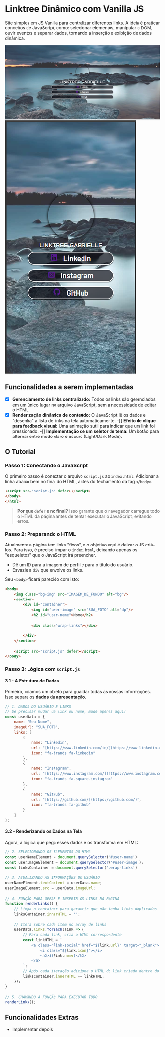 # Linktree Dinâmico com Vanilla JS

Site simples em JS Vanilla para centralizar diferentes links. A ideia é praticar conceitos de JavaScript, como: selecionar elementos, manipular o DOM, ouvir eventos e separar dados, tornando a inserção e exibição de dados dinâmica. 


![Exemplo de como a página pode ficar](\imgs\tela-ex-lt2.png)
![Exemplo de como a página pode ficar](\imgs\tela-ex-lt1.png)

## Funcionalidades a serem implementadas

-[x] **Gerenciamento de links centralizado:** Todos os links são gerenciados em um único lugar no arquivo JavaScript, sem a necessidade de editar o HTML.
-[x] **Renderização dinâmica de conteúdo:** O JavaScript lê os dados e "desenha" a lista de links na tela automaticamente.
-[] **Efeito de clique para feedback visual:** Uma animação sutil para indicar que um link foi pressionado.
-[] **Implementação de um seletor de tema:** Um botão para alternar entre modo claro e escuro (Light/Dark Mode).

## O Tutorial

### Passo 1: Conectando o JavaScript

O primeiro passo é conectar o arquivo `script.js` ao `index.html`. Adicionar a linha abaixo bem no final do HTML, antes do fechamento da tag `</body>`.

```html
<script src="script.js" defer></script>
</body>
</html>
```

> **Por que `defer` e no final?** Isso garante que o navegador carregue todo o HTML da página antes de tentar executar o JavaScript, evitando erros.

### Passo 2: Preparando o HTML

Atualmente a página tem links "fixos", e o objetivo aqui é deixar o JS criá-los. Para isso, é preciso limpar o `index.html`, deixando apenas os "esqueletos" que o JavaScript irá preencher.

- Dê um ID para a imagem de perfil e para o título do usuário.
- Esvazie a `div` que envolve os links.

Seu `<body>` ficará parecido com isto:

```html
<body>
    <img class="bg-img" src="IMAGEM_DE_FUNDO" alt="bg"/>
    <section>
        <div id="container">
            <img id="user-image" src="SUA_FOTO" alt="dp"/>
            <h2 id="user-name">Nome</h2>
            
            <div class="wrap-links"></div>

        </div>
    </section>

    <script src="script.js" defer></script>
</body>
```

### Passo 3: Lógica com `script.js`

#### 3.1 - A Estrutura de Dados

Primeiro, criamos um objeto para guardar todas as nossas informações. Isso separa os **dados** da **apresentação**.

```javascript
// 1. DADOS DO USUÁRIO E LINKS
// Se precisar mudar um link ou nome, mude apenas aqui!
const userData = {
    name: "Seu Nome",
    imageUrl: "SUA_FOTO",
    links: [
        {
            name: "Linkedin",
            url: "[https://www.linkedin.com/in/](https://www.linkedin.com/in/)",
            icon: "fa-brands fa-linkedin"
        },
        {
            name: "Instagram",
            url: "[https://www.instagram.com/](https://www.instagram.com/)",
            icon: "fa-brands fa-square-instagram"
        },
        {
            name: "GitHub",
            url: "[https://github.com/](https://github.com/)",
            icon: "fa-brands fa-github"
        }
    ]
};
```

#### 3.2 - Renderizando os Dados na Tela

Agora, a lógica que pega esses dados e os transforma em HTML:

```javascript
// 2. SELECIONANDO OS ELEMENTOS DO HTML
const userNameElement = document.querySelector('#user-name');
const userImageElement = document.querySelector('#user-image');
const linksContainer = document.querySelector('.wrap-links');

// 3. ATUALIZANDO AS INFORMAÇÕES DO USUÁRIO
userNameElement.textContent = userData.name;
userImageElement.src = userData.imageUrl;

// 4. FUNÇÃO PARA GERAR E INSERIR OS LINKS NA PÁGINA
function renderLinks() {
    // Limpa o container para garantir que não tenha links duplicados
    linksContainer.innerHTML = ''; 

    // Itera sobre cada item no array de links
    userData.links.forEach(link => {
        // Para cada link, cria o HTML correspondente
        const linkHTML = `
            <a class="link-social" href="${link.url}" target="_blank">
                <i class="${link.icon}"></i>
                <h3>${link.name}</h3>
            </a>
        `;
        // Após cada iteração adiciona o HTML do link criado dentro do container
        linksContainer.innerHTML += linkHTML;
    });
}

// 5. CHAMANDO A FUNÇÃO PARA EXECUTAR TUDO
renderLinks();
````

## Funcionalidades Extras
- Implementar depois
```